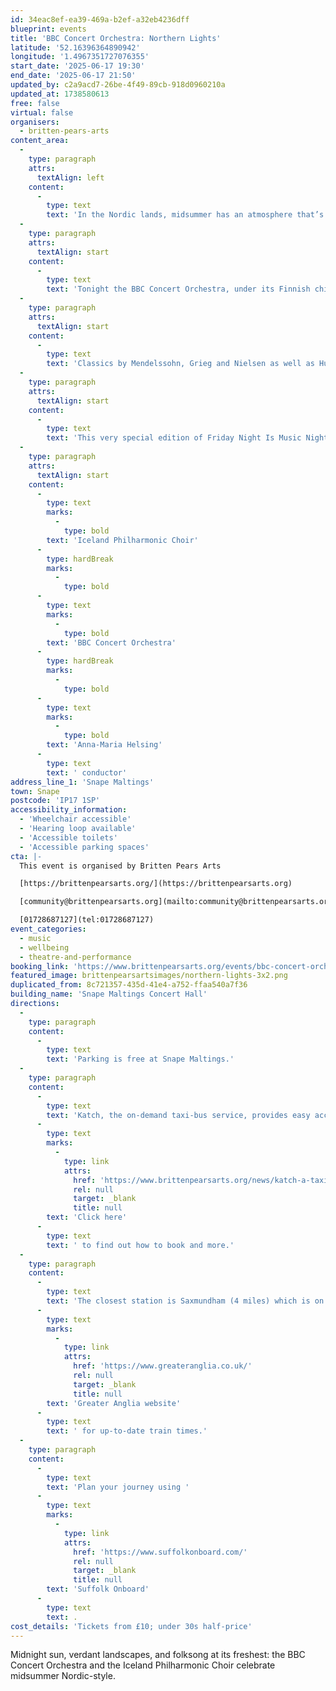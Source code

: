 ```yaml
---
id: 34eac8ef-ea39-469a-b2ef-a32eb4236dff
blueprint: events
title: 'BBC Concert Orchestra: Northern Lights'
latitude: '52.16396364890942'
longitude: '1.4967351727076355'
start_date: '2025-06-17 19:30'
end_date: '2025-06-17 21:50'
updated_by: c2a9acd7-26be-4f49-89cb-918d0960210a
updated_at: 1738580613
free: false
virtual: false
organisers:
  - britten-pears-arts
content_area:
  -
    type: paragraph
    attrs:
      textAlign: left
    content:
      -
        type: text
        text: 'In the Nordic lands, midsummer has an atmosphere that’s all its own. Seas are as blue as the skies, and elemental landscapes come alive with greenery and colourful flowers. And of course, the sun never quite sets; it shines at midnight, and casts an enchanted glow over the dreams and festivities of a culture as ancient as Europe itself.'
  -
    type: paragraph
    attrs:
      textAlign: start
    content:
      -
        type: text
        text: 'Tonight the BBC Concert Orchestra, under its Finnish chief conductor Anna-Maria Helsing, comes together with the Iceland Philharmonic Choir (which celebrates its 75th anniversary this year) to bring some of that midsummer magic to the Aldeburgh Festival.'
  -
    type: paragraph
    attrs:
      textAlign: start
    content:
      -
        type: text
        text: 'Classics by Mendelssohn, Grieg and Nielsen as well as Hugo Alfvén’s gloriously catchy Swedish Rhapsody sit alongside some wonderful discoveries, as our Icelandic guests spin a garland of song from Iceland, Denmark and Finland. Expect to be charmed, surprised and thoroughly entertained.'
  -
    type: paragraph
    attrs:
      textAlign: start
    content:
      -
        type: text
        text: 'This very special edition of Friday Night Is Music Night will be recorded for broadcast on BBC Radio 3 on Friday 20 June.'
  -
    type: paragraph
    attrs:
      textAlign: start
    content:
      -
        type: text
        marks:
          -
            type: bold
        text: 'Iceland Philharmonic Choir'
      -
        type: hardBreak
        marks:
          -
            type: bold
      -
        type: text
        marks:
          -
            type: bold
        text: 'BBC Concert Orchestra'
      -
        type: hardBreak
        marks:
          -
            type: bold
      -
        type: text
        marks:
          -
            type: bold
        text: 'Anna-Maria Helsing'
      -
        type: text
        text: ' conductor'
address_line_1: 'Snape Maltings'
town: Snape
postcode: 'IP17 1SP'
accessibility_information:
  - 'Wheelchair accessible'
  - 'Hearing loop available'
  - 'Accessible toilets'
  - 'Accessible parking spaces'
cta: |-
  This event is organised by Britten Pears Arts

  [https://brittenpearsarts.org/](https://brittenpearsarts.org)

  [community@brittenpearsarts.org](mailto:community@brittenpearsarts.org)

  [01728687127](tel:01728687127)
event_categories:
  - music
  - wellbeing
  - theatre-and-performance
booking_link: 'https://www.brittenpearsarts.org/events/bbc-concert-orchestra-northern-lights'
featured_image: brittenpearsartsimages/northern-lights-3x2.png
duplicated_from: 8c721357-435d-41e4-a752-ffaa540a7f36
building_name: 'Snape Maltings Concert Hall'
directions:
  -
    type: paragraph
    content:
      -
        type: text
        text: 'Parking is free at Snape Maltings.'
  -
    type: paragraph
    content:
      -
        type: text
        text: 'Katch, the on-demand taxi-bus service, provides easy access to Snape Maltings, connecting it to the towns of Framlingham, Parham, Hacheston, Wickham Market, Wickham Market Railway Station at Campsea Ashe, and Tunstall. '
      -
        type: text
        marks:
          -
            type: link
            attrs:
              href: 'https://www.brittenpearsarts.org/news/katch-a-taxi-bus-to-snape-maltings'
              rel: null
              target: _blank
              title: null
        text: 'Click here'
      -
        type: text
        text: ' to find out how to book and more.'
  -
    type: paragraph
    content:
      -
        type: text
        text: 'The closest station is Saxmundham (4 miles) which is on the East Suffolk Ipswich on the Lowestoft train line. Wickham Market station (6 miles) is located in Campsea Ash on the same line. Visit the '
      -
        type: text
        marks:
          -
            type: link
            attrs:
              href: 'https://www.greateranglia.co.uk/'
              rel: null
              target: _blank
              title: null
        text: 'Greater Anglia website'
      -
        type: text
        text: ' for up-to-date train times.'
  -
    type: paragraph
    content:
      -
        type: text
        text: 'Plan your journey using '
      -
        type: text
        marks:
          -
            type: link
            attrs:
              href: 'https://www.suffolkonboard.com/'
              rel: null
              target: _blank
              title: null
        text: 'Suffolk Onboard'
      -
        type: text
        text: .
cost_details: 'Tickets from £10; under 30s half-price'
---
```

Midnight sun, verdant landscapes, and folksong at its freshest: the BBC Concert Orchestra and the Iceland Philharmonic Choir celebrate midsummer Nordic-style.